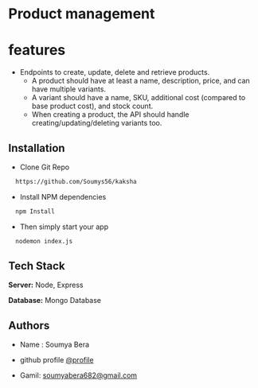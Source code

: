 
# Product  management
 
 

# features

- Endpoints to create, update, delete and retrieve products.
    - A product should have at least a name, description, price, and can have multiple variants.
    - A variant should have a name, SKU, additional cost (compared to base product cost), and stock count.
    - When creating a product, the API should handle creating/updating/deleting variants too.




## Installation

 -  Clone Git Repo

```bash
  https://github.com/Soumys56/kaksha
```

- Install NPM dependencies

```bash
  npm Install
```


-    Then simply start your app

```bash
  nodemon index.js
```
    
## Tech Stack



**Server:** Node, Express


**Database:** Mongo Database





## Authors
- Name : Soumya Bera

- github profile [@profile](https://github.com/Soumys56)
- Gamil: soumyabera682@gmail.com
